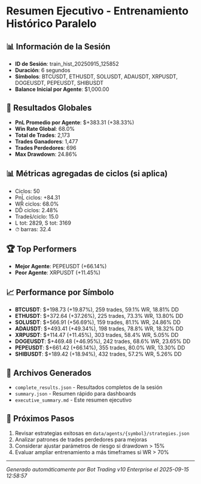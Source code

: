# Resumen Ejecutivo - Entrenamiento Histórico Paralelo

## 📊 Información de la Sesión
- **ID de Sesión**: train_hist_20250915_125852
- **Duración**: 6 segundos
- **Símbolos**: BTCUSDT, ETHUSDT, SOLUSDT, ADAUSDT, XRPUSDT, DOGEUSDT, PEPEUSDT, SHIBUSDT
- **Balance Inicial por Agente**: $1,000.00

## 🎯 Resultados Globales
- **PnL Promedio por Agente**: $+383.31 (+38.33%)
- **Win Rate Global**: 68.0%
- **Total de Trades**: 2,173
- **Trades Ganadores**: 1,477
- **Trades Perdedores**: 696
- **Max Drawdown**: 24.86%

## 📊 Métricas agregadas de ciclos (si aplica)
- Ciclos: 50
- PnL̄ ciclos: +84.31
- WR̄ ciclos: 68.0%
- DD̄ ciclos: 2.48%
- Trades̄/ciclo: 15.0
- L tot: 2829, S tot: 3169
- ⏱̄ barras: 32.4


## 🏆 Top Performers
- **Mejor Agente**: PEPEUSDT (+66.14%)
- **Peor Agente**: XRPUSDT (+11.45%)

## 📈 Performance por Símbolo
- **BTCUSDT**: $+198.73 (+19.87%), 259 trades, 59.1% WR, 18.81% DD
- **ETHUSDT**: $+372.64 (+37.26%), 225 trades, 73.3% WR, 13.80% DD
- **SOLUSDT**: $+566.91 (+56.69%), 159 trades, 81.1% WR, 24.86% DD
- **ADAUSDT**: $+493.41 (+49.34%), 198 trades, 78.8% WR, 18.32% DD
- **XRPUSDT**: $+114.47 (+11.45%), 303 trades, 58.4% WR, 5.05% DD
- **DOGEUSDT**: $+469.48 (+46.95%), 242 trades, 68.6% WR, 23.65% DD
- **PEPEUSDT**: $+661.42 (+66.14%), 355 trades, 80.0% WR, 13.30% DD
- **SHIBUSDT**: $+189.42 (+18.94%), 432 trades, 57.2% WR, 5.26% DD

## 📁 Archivos Generados
- `complete_results.json` - Resultados completos de la sesión
- `summary.json` - Resumen rápido para dashboards
- `executive_summary.md` - Este resumen ejecutivo

## 🎯 Próximos Pasos
1. Revisar estrategias exitosas en `data/agents/{symbol}/strategies.json`
2. Analizar patrones de trades perdedores para mejoras
3. Considerar ajustar parámetros de riesgo si drawdown > 15%
4. Evaluar ampliar entrenamiento a más timeframes si WR > 70%

---
*Generado automáticamente por Bot Trading v10 Enterprise el 2025-09-15 12:58:57*
